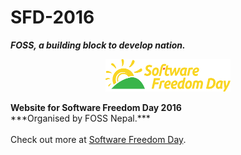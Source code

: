 
# SFD-2016<br>
***FOSS, a building block to develop nation.***
<p align="center">
<img src="images/logo.png">
</p>
<b>Website for Software Freedom Day 2016</b><br>
***Organised by FOSS Nepal.***<br><br>
Check out more at <a href="softwarefreedomday.org"> Software Freedom Day</a>.
